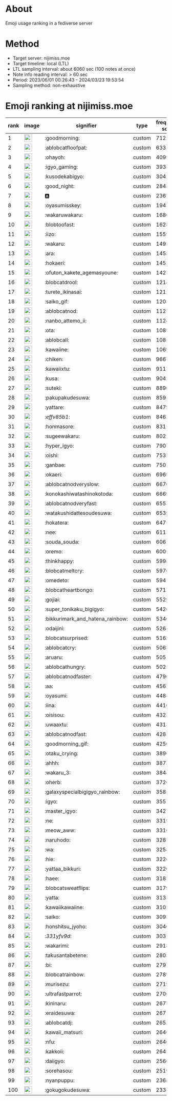 # About
Emoji usage ranking in a fediverse server

# Method
- Target server: nijimiss.moe
- Target timeline: local (LTL)
- LTL sampling interval: about 6060 sec (100 notes at once)
- Note info reading interval: > 60 sec
- Period: 2023/06/01 00:26:43 - 2024/03/23 19:53:54 
- Sampling method: non-exhaustive

# Emoji ranking at nijimiss.moe

|rank|image|signifier|type|frequency score|
|----|----|----|----|----|
|1|<img height="24" src="https://nijimiss.moe/emoji/goodmorning.webp">|:goodmorning:|custom|71220|
|2|<img height="24" src="https://nijimiss.moe/emoji/ablobcatfloofpat.webp">|:ablobcatfloofpat:|custom|63313|
|3|<img height="24" src="https://nijimiss.moe/emoji/ohayoh.webp">|:ohayoh:|custom|40999|
|4|<img height="24" src="https://nijimiss.moe/emoji/igyo_gaming.webp">|:igyo_gaming:|custom|39356|
|5|<img height="24" src="https://nijimiss.moe/emoji/kusodekabigyo.webp">|:kusodekabigyo:|custom|30420|
|6|<img height="24" src="https://nijimiss.moe/emoji/good_night.webp">|:good_night:|custom|28436|
|7|<img height="24" src="https://nijimiss.moe/emoji/a.webp">|:a:|custom|23629|
|8|<img height="24" src="https://nijimiss.moe/emoji/oyasumisskey.webp">|:oyasumisskey:|custom|19438|
|9|<img height="24" src="https://nijimiss.moe/emoji/wakaruwakaru.webp">|:wakaruwakaru:|custom|16801|
|10|<img height="24" src="https://nijimiss.moe/emoji/blobtoofast.webp">|:blobtoofast:|custom|16281|
|11|<img height="24" src="https://nijimiss.moe/emoji/iizo.webp">|:iizo:|custom|15593|
|12|<img height="24" src="https://nijimiss.moe/emoji/wakaru.webp">|:wakaru:|custom|14921|
|13|<img height="24" src="https://nijimiss.moe/emoji/ara.webp">|:ara:|custom|14587|
|14|<img height="24" src="https://nijimiss.moe/emoji/hokaeri.webp">|:hokaeri:|custom|14526|
|15|<img height="24" src="https://nijimiss.moe/emoji/ofuton_kakete_agemasyoune.webp">|:ofuton_kakete_agemasyoune:|custom|14279|
|16|<img height="24" src="https://nijimiss.moe/emoji/blobcatdrool.webp">|:blobcatdrool:|custom|12142|
|17|<img height="24" src="https://nijimiss.moe/emoji/turete_ikinasai.webp">|:turete_ikinasai:|custom|12120|
|18|<img height="24" src="https://nijimiss.moe/emoji/saiko_gif.webp">|:saiko_gif:|custom|12037|
|19|<img height="24" src="https://nijimiss.moe/emoji/ablobcatnod.webp">|:ablobcatnod:|custom|11278|
|20|<img height="24" src="https://nijimiss.moe/emoji/nanbo_attemo_ii.webp">|:nanbo_attemo_ii:|custom|11248|
|21|<img height="24" src="https://nijimiss.moe/emoji/ota.webp">|:ota:|custom|10890|
|22|<img height="24" src="https://nijimiss.moe/emoji/ablobcall.webp">|:ablobcall:|custom|10852|
|23|<img height="24" src="https://nijimiss.moe/emoji/kawaiine.webp">|:kawaiine:|custom|10698|
|24|<img height="24" src="https://nijimiss.moe/emoji/chiken.webp">|:chiken:|custom|9667|
|25|<img height="24" src="https://nijimiss.moe/emoji/kawaiixtu.webp">|:kawaiixtu:|custom|9117|
|26|<img height="24" src="https://nijimiss.moe/emoji/kusa.webp">|:kusa:|custom|9042|
|27|<img height="24" src="https://nijimiss.moe/emoji/suteki.webp">|:suteki:|custom|8890|
|28|<img height="24" src="https://nijimiss.moe/emoji/pakupakudesuwa.webp">|:pakupakudesuwa:|custom|8595|
|29|<img height="24" src="https://nijimiss.moe/emoji/yattare.webp">|:yattare:|custom|8479|
|30|<img height="24" src="https://nijimiss.moe/emoji/_effv85b1_.webp">|:_effv85b1_:|custom|8462|
|31|<img height="24" src="https://nijimiss.moe/emoji/honmasore.webp">|:honmasore:|custom|8315|
|32|<img height="24" src="https://nijimiss.moe/emoji/sugeewakaru.webp">|:sugeewakaru:|custom|8025|
|33|<img height="24" src="https://nijimiss.moe/emoji/hyper_igyo.webp">|:hyper_igyo:|custom|7907|
|34|<img height="24" src="https://nijimiss.moe/emoji/oishi.webp">|:oishi:|custom|7532|
|35|<img height="24" src="https://nijimiss.moe/emoji/ganbae.webp">|:ganbae:|custom|7507|
|36|<img height="24" src="https://nijimiss.moe/emoji/okaeri.webp">|:okaeri:|custom|6969|
|37|<img height="24" src="https://nijimiss.moe/emoji/ablobcatnodveryslow.webp">|:ablobcatnodveryslow:|custom|6676|
|38|<img height="24" src="https://nijimiss.moe/emoji/konokashiwatashinokotoda.webp">|:konokashiwatashinokotoda:|custom|6669|
|39|<img height="24" src="https://nijimiss.moe/emoji/ablobcatnodveryfast.webp">|:ablobcatnodveryfast:|custom|6553|
|40|<img height="24" src="https://nijimiss.moe/emoji/watakushidattesoudesuwa.webp">|:watakushidattesoudesuwa:|custom|6539|
|41|<img height="24" src="https://nijimiss.moe/emoji/hokatera.webp">|:hokatera:|custom|6475|
|42|<img height="24" src="https://nijimiss.moe/emoji/nee.webp">|:nee:|custom|6113|
|43|<img height="24" src="https://nijimiss.moe/emoji/souda_souda.webp">|:souda_souda:|custom|6061|
|44|<img height="24" src="https://nijimiss.moe/emoji/oremo.webp">|:oremo:|custom|6005|
|45|<img height="24" src="https://nijimiss.moe/emoji/thinkhappy.webp">|:thinkhappy:|custom|5998|
|46|<img height="24" src="https://nijimiss.moe/emoji/blobcatmeltcry.webp">|:blobcatmeltcry:|custom|5976|
|47|<img height="24" src="https://nijimiss.moe/emoji/omedeto.webp">|:omedeto:|custom|5941|
|48|<img height="24" src="https://nijimiss.moe/emoji/blobcatheartbongo.webp">|:blobcatheartbongo:|custom|5717|
|49|<img height="24" src="https://nijimiss.moe/emoji/gojiai.webp">|:gojiai:|custom|5529|
|50|<img height="24" src="https://nijimiss.moe/emoji/super_tonikaku_bigigyo.webp">|:super_tonikaku_bigigyo:|custom|5426|
|51|<img height="24" src="https://nijimiss.moe/emoji/bikkurimark_and_hatena_rainbow.webp">|:bikkurimark_and_hatena_rainbow:|custom|5346|
|52|<img height="24" src="https://nijimiss.moe/emoji/odaijini.webp">|:odaijini:|custom|5267|
|53|<img height="24" src="https://nijimiss.moe/emoji/blobcatsurprised.webp">|:blobcatsurprised:|custom|5162|
|54|<img height="24" src="https://nijimiss.moe/emoji/ablobcatcry.webp">|:ablobcatcry:|custom|5063|
|55|<img height="24" src="https://nijimiss.moe/emoji/aruaru.webp">|:aruaru:|custom|5051|
|56|<img height="24" src="https://nijimiss.moe/emoji/ablobcathungry.webp">|:ablobcathungry:|custom|5025|
|57|<img height="24" src="https://nijimiss.moe/emoji/ablobcatnodfaster.webp">|:ablobcatnodfaster:|custom|4796|
|58|<img height="24" src="https://nijimiss.moe/emoji/aa.webp">|:aa:|custom|4567|
|59|<img height="24" src="https://nijimiss.moe/emoji/oyasumi.webp">|:oyasumi:|custom|4484|
|60|<img height="24" src="https://nijimiss.moe/emoji/iina.webp">|:iina:|custom|4410|
|61|<img height="24" src="https://nijimiss.moe/emoji/oisisou.webp">|:oisisou:|custom|4323|
|62|<img height="24" src="https://nijimiss.moe/emoji/uwaaxtu.webp">|:uwaaxtu:|custom|4313|
|63|<img height="24" src="https://nijimiss.moe/emoji/ablobcatnodfast.webp">|:ablobcatnodfast:|custom|4283|
|64|<img height="24" src="https://nijimiss.moe/emoji/goodmorning_gif.webp">|:goodmorning_gif:|custom|4250|
|65|<img height="24" src="https://nijimiss.moe/emoji/otaku_crying.webp">|:otaku_crying:|custom|3896|
|66|<img height="24" src="https://nijimiss.moe/emoji/ahhh.webp">|:ahhh:|custom|3873|
|67|<img height="24" src="https://nijimiss.moe/emoji/wakaru_3.webp">|:wakaru_3:|custom|3844|
|68|<img height="24" src="https://nijimiss.moe/emoji/oherb.webp">|:oherb:|custom|3726|
|69|<img height="24" src="https://nijimiss.moe/emoji/galaxyspecialbigigyo_rainbow.webp">|:galaxyspecialbigigyo_rainbow:|custom|3585|
|70|<img height="24" src="https://nijimiss.moe/emoji/igyo.webp">|:igyo:|custom|3557|
|71|<img height="24" src="https://nijimiss.moe/emoji/master_igyo.webp">|:master_igyo:|custom|3427|
|72|<img height="24" src="https://nijimiss.moe/emoji/ne.webp">|:ne:|custom|3319|
|73|<img height="24" src="https://nijimiss.moe/emoji/meow_aww.webp">|:meow_aww:|custom|3316|
|74|<img height="24" src="https://nijimiss.moe/emoji/naruhodo.webp">|:naruhodo:|custom|3282|
|75|<img height="24" src="https://nijimiss.moe/emoji/wa.webp">|:wa:|custom|3258|
|76|<img height="24" src="https://nijimiss.moe/emoji/hie.webp">|:hie:|custom|3226|
|77|<img height="24" src="https://nijimiss.moe/emoji/yattaa_bikkuri.webp">|:yattaa_bikkuri:|custom|3220|
|78|<img height="24" src="https://nijimiss.moe/emoji/haee.webp">|:haee:|custom|3183|
|79|<img height="24" src="https://nijimiss.moe/emoji/blobcatsweatflips.webp">|:blobcatsweatflips:|custom|3179|
|80|<img height="24" src="https://nijimiss.moe/emoji/yatta.webp">|:yatta:|custom|3135|
|81|<img height="24" src="https://nijimiss.moe/emoji/kawaiikawaiine.webp">|:kawaiikawaiine:|custom|3102|
|82|<img height="24" src="https://nijimiss.moe/emoji/saiko.webp">|:saiko:|custom|3093|
|83|<img height="24" src="https://nijimiss.moe/emoji/honshitsu_jyoho.webp">|:honshitsu_jyoho:|custom|3046|
|84|<img height="24" src="https://nijimiss.moe/emoji/_331yfv9d_.webp">|:_331yfv9d_:|custom|3037|
|85|<img height="24" src="https://nijimiss.moe/emoji/wakarimi.webp">|:wakarimi:|custom|2918|
|86|<img height="24" src="https://nijimiss.moe/emoji/takusantabetene.webp">|:takusantabetene:|custom|2803|
|87|<img height="24" src="https://nijimiss.moe/emoji/bi.webp">|:bi:|custom|2797|
|88|<img height="24" src="https://nijimiss.moe/emoji/blobcatrainbow.webp">|:blobcatrainbow:|custom|2789|
|89|<img height="24" src="https://nijimiss.moe/emoji/murisezu.webp">|:murisezu:|custom|2719|
|90|<img height="24" src="https://nijimiss.moe/emoji/ultrafastparrot.webp">|:ultrafastparrot:|custom|2706|
|91|<img height="24" src="https://nijimiss.moe/emoji/kininaru.webp">|:kininaru:|custom|2677|
|92|<img height="24" src="https://nijimiss.moe/emoji/eraidesuwa.webp">|:eraidesuwa:|custom|2671|
|93|<img height="24" src="https://nijimiss.moe/emoji/ablobcatdj.webp">|:ablobcatdj:|custom|2652|
|94|<img height="24" src="https://nijimiss.moe/emoji/kawaii_matsuri.webp">|:kawaii_matsuri:|custom|2646|
|95|<img height="24" src="https://nijimiss.moe/emoji/nfu.webp">|:nfu:|custom|2646|
|96|<img height="24" src="https://nijimiss.moe/emoji/kakkoii.webp">|:kakkoii:|custom|2645|
|97|<img height="24" src="https://nijimiss.moe/emoji/daiigyo.webp">|:daiigyo:|custom|2566|
|98|<img height="24" src="https://nijimiss.moe/emoji/sorehasou.webp">|:sorehasou:|custom|2519|
|99|<img height="24" src="https://nijimiss.moe/emoji/nyanpuppu.webp">|:nyanpuppu:|custom|2364|
|100|<img height="24" src="https://nijimiss.moe/emoji/gokugokudesuwa.webp">|:gokugokudesuwa:|custom|2335|
